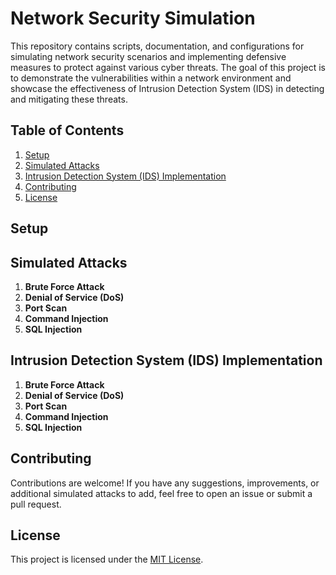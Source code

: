 # Network Security Simulation

This repository contains scripts, documentation, and configurations for simulating network security scenarios and implementing defensive measures to protect against various cyber threats. The goal of this project is to demonstrate the vulnerabilities within a network environment and showcase the effectiveness of Intrusion Detection System (IDS) in detecting and mitigating these threats.

## Table of Contents
1. [Setup](#setup)
2. [Simulated Attacks](#simulated-attacks)
3. [Intrusion Detection System (IDS) Implementation](#intrusion-detection-system-ids-implementation)
4. [Contributing](#contributing)
5. [License](#license)

## Setup


## Simulated Attacks
1. **Brute Force Attack**
2. **Denial of Service (DoS)**
3. **Port Scan**
4. **Command Injection**
5. **SQL Injection**

## Intrusion Detection System (IDS) Implementation
1. **Brute Force Attack**
2. **Denial of Service (DoS)**
3. **Port Scan**
4. **Command Injection**
5. **SQL Injection**

## Contributing
Contributions are welcome! If you have any suggestions, improvements, or additional simulated attacks to add, feel free to open an issue or submit a pull request.

## License
This project is licensed under the [MIT License](LICENSE).
